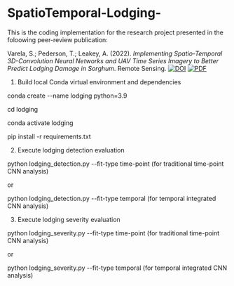 # SpatioTemporal-Lodging-
This is the coding implementation for the research project presented in the foloowing peer-review publication:

Varela, S.; Pederson, T.; Leakey, A. (2022). *Implementing Spatio-Temporal 3D-Convolution Neural Networks and UAV Time Series Imagery to Better Predict Lodging Damage in Sorghum*. Remote Sensing. [![DOI](https://img.shields.io/badge/DOI-10.3390/rs14030733-blue)](https://doi.org/10.3390/rs14030733) [![PDF](https://img.shields.io/badge/PDF-Download-orange)](papers/remotesensing-14-00733-v2.pdf)


1) Build local Conda virtual environment and dependencies

  conda create --name lodging python=3.9  
  
  cd lodging
  
  conda activate lodging
  
  pip install -r requirements.txt

2) Execute lodging detection evaluation

  python lodging_detection.py --fit-type time-point (for traditional time-point CNN analysis)

  or

  python lodging_detection.py --fit-type temporal (for temporal integrated CNN analysis)
  

3) Execute lodging severity evaluation

  python lodging_severity.py --fit-type time-point (for traditional time-point CNN analysis)

  or

  python lodging_severity.py --fit-type temporal (for temporal integrated CNN analysis)
